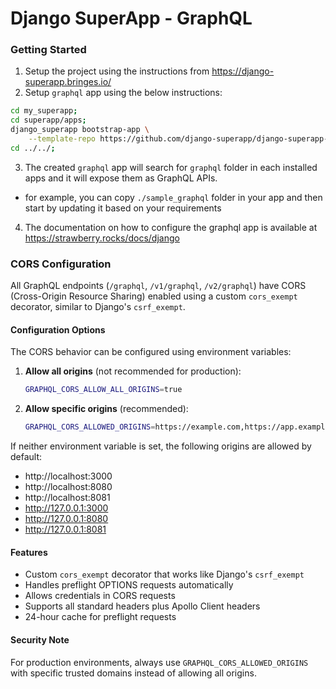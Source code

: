 # Django SuperApp - GraphQL
### Getting Started
1. Setup the project using the instructions from https://django-superapp.bringes.io/
2. Setup `graphql` app using the below instructions:
```bash
cd my_superapp;
cd superapp/apps;
django_superapp bootstrap-app \
    --template-repo https://github.com/django-superapp/django-superapp-graphql ./graphql;
cd ../../;
```
3. The created `graphql` app will search for `graphql` folder in each installed apps and it will expose them as GraphQL APIs.
  - for example, you can copy `./sample_graphql` folder in your app and then start by updating it based on your requirements
4. The documentation on how to configure the graphql app is available at https://strawberry.rocks/docs/django

### CORS Configuration

All GraphQL endpoints (`/graphql`, `/v1/graphql`, `/v2/graphql`) have CORS (Cross-Origin Resource Sharing) enabled using a custom `cors_exempt` decorator, similar to Django's `csrf_exempt`.

#### Configuration Options

The CORS behavior can be configured using environment variables:

1. **Allow all origins** (not recommended for production):
   ```bash
   GRAPHQL_CORS_ALLOW_ALL_ORIGINS=true
   ```

2. **Allow specific origins** (recommended):
   ```bash
   GRAPHQL_CORS_ALLOWED_ORIGINS=https://example.com,https://app.example.com,http://localhost:3000
   ```

If neither environment variable is set, the following origins are allowed by default:
- http://localhost:3000
- http://localhost:8080
- http://localhost:8081
- http://127.0.0.1:3000
- http://127.0.0.1:8080
- http://127.0.0.1:8081

#### Features

- Custom `cors_exempt` decorator that works like Django's `csrf_exempt`
- Handles preflight OPTIONS requests automatically
- Allows credentials in CORS requests
- Supports all standard headers plus Apollo Client headers
- 24-hour cache for preflight requests

#### Security Note

For production environments, always use `GRAPHQL_CORS_ALLOWED_ORIGINS` with specific trusted domains instead of allowing all origins.
